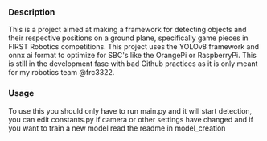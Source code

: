 ### Description
This is a project aimed at making a framework for detecting objects and their respective positions on a ground plane, specifically game pieces in FIRST Robotics competitions. This project uses the YOLOv8 framework and onnx ai format to optimize for SBC's like the OrangePi or RaspberryPi. This is still in the development fase with bad Github practices as it is only meant for my robotics team @frc3322.
### Usage
To use this you should only have to run main.py and it will start detection, you can edit constants.py if camera or other settings have changed and if you want to train a new model read the readme in model_creation